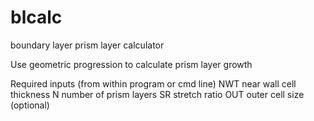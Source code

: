 # blcalc
boundary layer prism layer calculator

Use geometric progression to calculate prism layer growth

Required inputs (from within program or cmd line)
NWT  near wall cell thickness
N    number of prism layers
SR   stretch ratio
OUT  outer cell size (optional)


